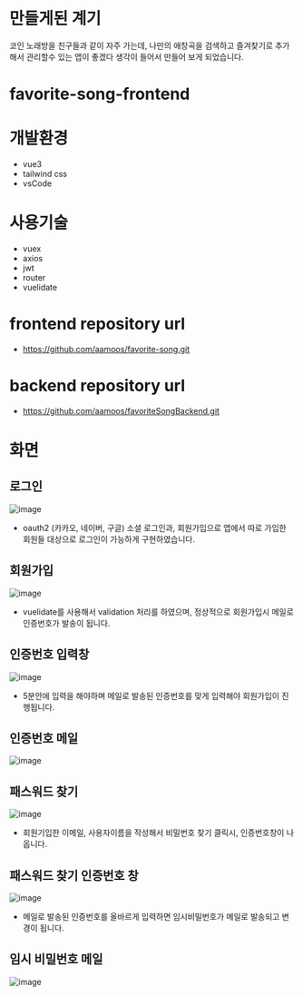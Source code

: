# 만들게된 계기
코인 노래방을 친구들과 같이 자주 가는데, 나만의 애창곡을 검색하고 즐겨찾기로 추가해서 관리할수 있는 앱이 좋겠다 생각이 들어서 만들어 보게 되었습니다.

# favorite-song-frontend

# 개발환경
- vue3
- tailwind css
- vsCode

# 사용기술
- vuex
- axios
- jwt
- router
- vuelidate

# frontend repository url
- https://github.com/aamoos/favorite-song.git
# backend repository url
- https://github.com/aamoos/favoriteSongBackend.git

# 화면
## 로그인
![image](https://github.com/aamoos/favorite-song/assets/37327676/a23031dd-53ee-45ba-94e8-f9b681b9af67)
- oauth2 (카카오, 네이버, 구글) 소셜 로그인과, 회원가입으로 앱에서 따로 가입한 회원들 대상으로 로그인이 가능하게 구현하였습니다.

## 회원가입
![image](https://github.com/aamoos/favorite-song/assets/37327676/aaf1c30d-3dd3-4b32-b356-853b0cfcee07)
- vuelidate를 사용해서 validation 처리를 하였으며, 정상적으로 회원가입시 메일로 인증번호가 발송이 됩니다.

## 인증번호 입력창
![image](https://github.com/aamoos/favorite-song/assets/37327676/ecd51847-e2c0-4e7e-94e7-167ed16be83e)
- 5분안에 입력을 해야하며 메일로 발송된 인증번호를 맞게 입력해야 회원가입이 진행됩니다.

## 인증번호 메일
![image](https://github.com/aamoos/favorite-song/assets/37327676/2a3612ea-c8a5-4459-92ea-0c92ba0d4109)

## 패스워드 찾기
![image](https://github.com/aamoos/favorite-song/assets/37327676/5d8886bc-2474-4a42-9b30-56a15782738e)
- 회원기입한 이메일, 사용자이름을 작성해서 비밀번호 찾기 클릭시, 인증번호창이 나옵니다.

## 패스워드 찾기 인증번호 창
![image](https://github.com/aamoos/favorite-song/assets/37327676/bef88445-fff0-4ba0-ac04-34b9b92df150)
- 메일로 발송된 인증번호를 올바르게 입력하면 임시비밀번호가 메일로 발송되고 변경이 됩니다.

## 임시 비밀번호 메일
![image](https://github.com/aamoos/favorite-song/assets/37327676/df820a72-a290-42c9-bfb8-dd0861685dc5)






